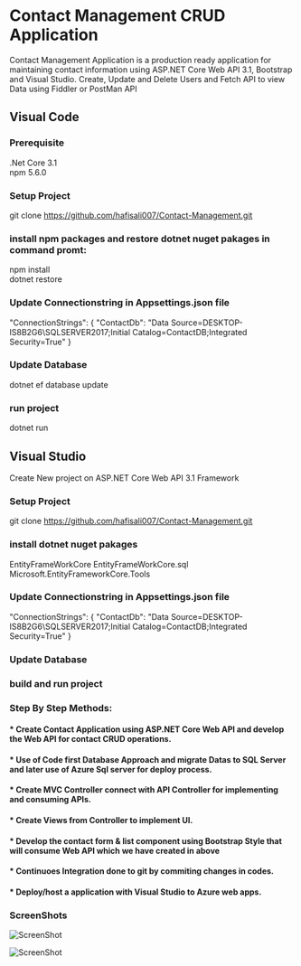 # Contact Management CRUD Application

Contact Management Application is a production ready application for maintaining contact information using ASP.NET Core Web API 3.1, Bootstrap and Visual Studio. 
Create, Update and Delete Users and Fetch API to view Data using Fiddler or PostMan API

## Visual Code

### Prerequisite 
.Net Core 3.1<br />
npm 5.6.0 <br />

### Setup Project
git clone https://github.com/hafisali007/Contact-Management.git

### install npm packages and restore dotnet nuget pakages in command promt:
npm install <br />
dotnet restore  

### Update Connectionstring in Appsettings.json file
 "ConnectionStrings": {
    "ContactDb": "Data Source=DESKTOP-IS8B2G6\SQLSERVER2017;Initial Catalog=ContactDB;Integrated Security=True"
	}

### Update Database
dotnet ef database update

### run project
dotnet run
 
## Visual Studio
Create New project on ASP.NET Core Web API 3.1 Framework

### Setup Project
git clone https://github.com/hafisali007/Contact-Management.git

### install dotnet nuget pakages
EntityFrameWorkCore
EntityFrameWorkCore.sql
Microsoft.EntityFrameworkCore.Tools

### Update Connectionstring in Appsettings.json file
 "ConnectionStrings": {
    "ContactDb": "Data Source=DESKTOP-IS8B2G6\SQLSERVER2017;Initial Catalog=ContactDB;Integrated Security=True"
	}
	
### Update Database

### build and run project
	
### Step By Step Methods:

#### * Create Contact Application using ASP.NET Core Web API and develop the Web API for contact CRUD operations.

#### * Use of Code first Database Approach and migrate Datas to SQL Server and later use of Azure Sql server for deploy process.

#### * Create MVC Controller connect with API Controller for implementing and consuming APIs.

#### * Create Views from Controller to implement UI.

#### * Develop the contact form & list component using Bootstrap Style that will consume Web API which we have created in above

#### * Continuoes Integration done to git by commiting changes in codes.

#### * Deploy/host a application with Visual Studio to Azure web apps.

### ScreenShots
![ScreenShot](https://contactmanagementevo.file.core.windows.net/contact/ContactList.png)

![ScreenShot](https://contactmanagementevo.file.core.windows.net/contact/ContactActions.png)
